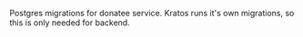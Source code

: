 Postgres migrations for donatee service. Kratos runs it's own migrations, so this is only needed
for backend.
